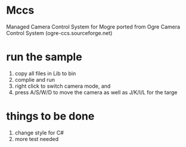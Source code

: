 Mccs
====

Managed Camera Control System for Mogre ported from Ogre Camera Control System (ogre-ccs.sourceforge.net)

run the sample
===
1. copy all files in Lib to bin
2. complie and run
3. right click to switch camera mode, and
4. press A/S/W/D to move the camera as well as J/K/I/L for the targe

things to be done
===
1. change style for C#
2. more test needed

